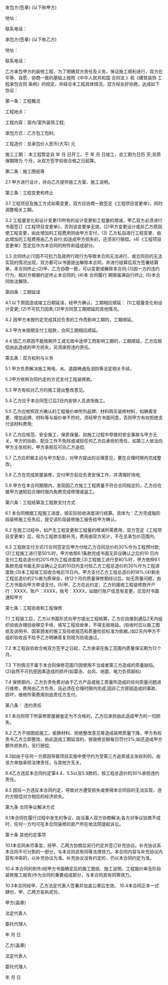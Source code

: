 
 


发包方(签章) (以下称甲方)


地址：


联系电话：


承包方(签章) (以下称乙方)


地址：


联系电话：


乙方承包甲方的装修工程，为了明确双方责任及义务，保证施工顺利进行，双方在平等、自愿、协商一致的基础上按照《中华人民共和国
合同法
》和《建筑装饰
工程承包合同
条例》的规定，并结合本工程具体情况，双方经友好协商，达成如下协议：


第一条：工程概况


工程地点：


工程内容：室内/室外装饰工程;


承包方式：乙方包工包料;


工程造价：总承包价人民币(大写) 元


施工工期： 本工程暂定自 年 月 日开工，于 年 月 日竣工，总工期为日历 天;另质保期限为 个月，从双方签字验收合格之日起算。


第二条：施工图纸等


2.1 甲方进行设计，并向乙方提供施工方案、施工说明。


第三条：工程变更和终止


3.1 工程项目及施工方式如需变更，双方应协商一致签定《工程项目变更单》，同时调整相关工期。


3.2 工程量变化和设计变更(1)所有的设计变更和工程量的增减，甲乙双方必须进行书面签订《工程项目变更单》，否则该变更单无效。(2)甲方变更设计或非乙方原因使工程变更，由此增加的工程费用则由甲方支付。(3) 乙方私自进行工程变更，由此增加的工程费用由乙方自付;如造成甲方损失的，还须另行赔偿。(4)《工程项目变更单》签定后作为本合同的附件和组成部分。


3.3 合同终止(1)因不可抗力及政府行政行为导致本合同无法进行、或合同目的无法实现的情况出现，双方都可以书面提出解除本合同，并进行结算后双方签署结算单，本合同终止;(2)甲、乙方协商一致，可以变更或解除本合同;(3)因一方的违约行为，相对方根据约定终止本合同的; (4)本
合同履行
期限届满自行终止; (5)本合同依法解除。


第四条：工期延误


4.1 以下原因造成竣工日期延误，经甲方确认，工期相应顺延： (1)工程量变化和设计变更; (2)不可抗力因素;(3)甲方同意工期顺延的其他情况。


4.2 因甲方未按约定完成其应负责的工作而影响工期的，工期顺延。


4.3 甲方未按期支付工程款，合同工期相应顺延。


4.4 因乙方原因不能按期开工或无故中途停工而影响工期的，工期顺延，乙方应赔偿由此造成的甲方损失，另须承担违约责任。


第五条：双方权利与义务


5.1 甲方负责解决施工用电、水、道路畅通及消防等法定相关手续。


5.2甲方依照合同约定的方式支付工程装修款。


5.3 甲方有权对乙方的施工提出整改意见。


5.4 乙方应于本合同签订后2日内安排人员进场施工。


5.5 乙方应依照双方确认的工程报价单所列品牌、材料购买装修材料，如确需变更、增加品牌、材料等与报价单不符的，须经甲方书面同意，否则甲方有权拒绝支付该材料费用;


5.6 乙方应规范、安全施工，保质保量。如施工过程中导致的安全事故与甲方无关，甲方的协助、配合工作不免除或减轻任何乙方应承担的责任，如第三人依法向甲方主张权利，甲方承担后可向乙方追偿;


5.7 乙方应积极主动与甲方配合，对甲方提出的合理意见，要在合理时限内完成整改。


5.8 乙方在完成房屋装修，交付甲方前应负责安保工作，并清理好场地;


5.9 甲方在本合同期限内，发现因乙方施工工程质量不符合合同规定的，乙方应在接甲方通知后合理时限内免费完成修理或返工。


第六条：工程结算及工程款支付方式


6.1 本合同根据工程施工进度，按实际验收进度进行结算。具体为：乙方完成每阶段装修施工任务后，提交该阶段装修施工报告给甲方确认。


6.2 在施工过程中，如产生工程变更和工程量的增减所需费用，双方签定《工程项目变更单》后，视为工程款总额补充，费用由双方另计，不在总承包价范围内;


6.3 工程款支付方式(1)合同签定后甲方付给乙方合同总价的30%作为工程预付款; (2)工程施工进行至50%时，甲方依照6.1条款完成书面无异议确认之后的10 日内支付工程总造价的20%作为工程进度款;(3)工程施工进行至80%时，甲方依照6.1条款完成书面无异议确认之后的10日内支付给乙方工程总造价的30%作为工程进度款;(3)本工程竣工验收合格后15日内，甲方支付乙方工程总造价的18%;(4)剩余工程总造价的2%做为质保金，待12个月的质量保修期经过后，如无质量问题，由乙方书面向甲方申请支付。(5)甲、乙方在此约定，乙方的接收工程装修款开户行：XXXX，账户：XXXX，账号：XXXX，如银行账户信息有变更，应及时书面通知甲方


第七条：工程验收和工程保修


7.1 工程骏工后，乙方以书面形式向甲方提出工程结算，乙方应自接到通后2天内组织验收办理验收移交手续，填写工程验收单，不得无故拖延。(验收时应以施工图纸及说明书、国家颁发的施工及验收规范和质量检验标准为依据。)如2天内甲方不组织验收且不给予乙方明确答复则视为验收通过。


7.2 本工程自验收合格双方签字之日起，乙方承诺在施工范围内质量保证期为12个月。


7.3 下列情况不属于本合同保修范围(1)因使用不当或者第三方造成的质量缺陷。(2)自然不可抗拒因素造成的损坏(如雷击、台风、地震、电力负荷超标) 



7.4 保修期内，乙方负责免费对由于乙方产品或施工质量所造成的任何质量问题进行维修，费用由乙方负责，且必须在合理时限内完成;因非乙方原因造成的事故、损坏，维修所需费用则由责任方支付。


第八条： 违约责任


8.1 本合同项下所装修房屋被鉴定为不合格的，乙方应承担由此造成甲方的一切损失。


8.2 乙方不按图纸施工，偷换材料、拒绝整改意见等造成装修质量下降，甲方有权责令乙方立即整改，由此造成工期延误的，按装修总额每日罚付3%;如还造成甲方额外损失的，另行赔偿;


8.3如由于任何一方原因导致项目实施中使守约方受第三方追索或主张权利的，由该方单独承担法律责任，与其他方无关。


8.4乙方违反本合同约定第4.4、5.5以及5.9款的，按工程总造价的30%承担违约责任。


8.5 因任一方违反本合同约定，导致对方遭受损失或使得本合同目的无法实现，违约方赔偿对方相应的经济损失。


第九条 合同争议解决方式


9.1本合同在履行过程中发生的争议，由当事人双方协商解决;各方对争议协商不成时，任何一方均可在本合同装修的房产所在地法院提起诉讼。


第十条 其他约定事项


10.1本合同未尽事宜，经甲、乙两方协商后另行约定并签订补充协议。补充协议系本合同不可分割的一部分，与本合同具有同等法律效力。本合同内容与补充协议内容有冲突的，以补充协议为准。补充协议没有约定的，仍以本合同约定为准。


10.4 本合同的附件(经甲方书面确定后的施工图纸、施工说明、工程报价单及阶段装修施工报告)作为合同的重要组成部分，与本合同具有同等效力。


10.3本合同经甲、乙方法定代表人签署并加盖公章后生效。 10.4本合同正本一式肆份，甲、乙两方各执贰份。


甲方(盖章)


法定代表人


委托代理人


年 月 日


乙方(盖章)


法定代表人


委托代理人


年 月 日
 


 

 
 
 
 
 
  


  
 

  


  


  
 
 
 
 

